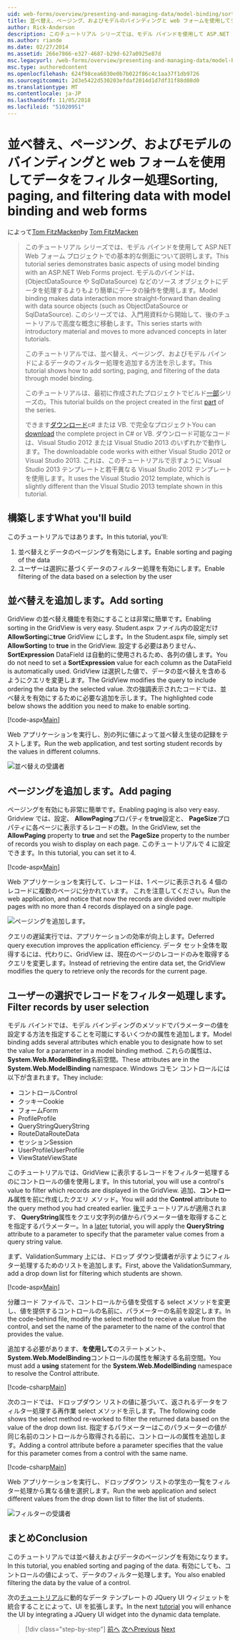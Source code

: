 ```yaml
---
uid: web-forms/overview/presenting-and-managing-data/model-binding/sorting-paging-and-filtering-data
title: 並べ替え、ページング、およびモデルのバインディングと web フォームを使用してデータをフィルター処理 |Microsoft Docs
author: Rick-Anderson
description: このチュートリアル シリーズでは、モデル バインドを使用して ASP.NET Web フォーム プロジェクトでの基本的な側面について説明します。 モデル バインドは、データの操作詳細直線にしています.
ms.author: riande
ms.date: 02/27/2014
ms.assetid: 266e7866-e327-4687-b29d-627a0925e87d
msc.legacyurl: /web-forms/overview/presenting-and-managing-data/model-binding/sorting-paging-and-filtering-data
msc.type: authoredcontent
ms.openlocfilehash: 624f98cea6030e0b7b022f86c4c1aa37f1db9726
ms.sourcegitcommit: 2d3e5422d530203efdaf2014d1d7df31f88d08d0
ms.translationtype: MT
ms.contentlocale: ja-JP
ms.lasthandoff: 11/05/2018
ms.locfileid: "51020951"
---
```

<a name="sorting-paging-and-filtering-data-with-model-binding-and-web-forms"></a><span data-ttu-id="62468-104">並べ替え、ページング、およびモデルのバインディングと web フォームを使用してデータをフィルター処理</span><span class="sxs-lookup"><span data-stu-id="62468-104">Sorting, paging, and filtering data with model binding and web forms</span></span>
====================
<span data-ttu-id="62468-105">によって[Tom FitzMacken](https://github.com/tfitzmac)</span><span class="sxs-lookup"><span data-stu-id="62468-105">by [Tom FitzMacken](https://github.com/tfitzmac)</span></span>

> <span data-ttu-id="62468-106">このチュートリアル シリーズでは、モデル バインドを使用して ASP.NET Web フォーム プロジェクトでの基本的な側面について説明します。</span><span class="sxs-lookup"><span data-stu-id="62468-106">This tutorial series demonstrates basic aspects of using model binding with an ASP.NET Web Forms project.</span></span> <span data-ttu-id="62468-107">モデルのバインドは、(ObjectDataSource や SqlDataSource) などのソース オブジェクトにデータを処理するよりもより簡単にデータの操作を使用します。</span><span class="sxs-lookup"><span data-stu-id="62468-107">Model binding makes data interaction more straight-forward than dealing with data source objects (such as ObjectDataSource or SqlDataSource).</span></span> <span data-ttu-id="62468-108">このシリーズでは、入門用資料から開始して、後のチュートリアルで高度な概念に移動します。</span><span class="sxs-lookup"><span data-stu-id="62468-108">This series starts with introductory material and moves to more advanced concepts in later tutorials.</span></span>
> 
> <span data-ttu-id="62468-109">このチュートリアルでは、並べ替え、ページング、およびモデル バインドによるデータのフィルター処理を追加する方法を示します。</span><span class="sxs-lookup"><span data-stu-id="62468-109">This tutorial shows how to add sorting, paging, and filtering of the data through model binding.</span></span>
> 
> <span data-ttu-id="62468-110">このチュートリアルは、最初に作成されたプロジェクトでビルド[一部](retrieving-data.md)シリーズの。</span><span class="sxs-lookup"><span data-stu-id="62468-110">This tutorial builds on the project created in the first [part](retrieving-data.md) of the series.</span></span>
> 
> <span data-ttu-id="62468-111">できます[ダウンロード](https://go.microsoft.com/fwlink/?LinkId=286116)c# または VB. で完全なプロジェクト</span><span class="sxs-lookup"><span data-stu-id="62468-111">You can [download](https://go.microsoft.com/fwlink/?LinkId=286116) the complete project in C# or VB.</span></span> <span data-ttu-id="62468-112">ダウンロード可能なコードは、Visual Studio 2012 または Visual Studio 2013 のいずれかで動作します。</span><span class="sxs-lookup"><span data-stu-id="62468-112">The downloadable code works with either Visual Studio 2012 or Visual Studio 2013.</span></span> <span data-ttu-id="62468-113">これは、このチュートリアルで示すように Visual Studio 2013 テンプレートと若干異なる Visual Studio 2012 テンプレートを使用します。</span><span class="sxs-lookup"><span data-stu-id="62468-113">It uses the Visual Studio 2012 template, which is slightly different than the Visual Studio 2013 template shown in this tutorial.</span></span>


## <a name="what-youll-build"></a><span data-ttu-id="62468-114">構築します</span><span class="sxs-lookup"><span data-stu-id="62468-114">What you'll build</span></span>

<span data-ttu-id="62468-115">このチュートリアルではあります。</span><span class="sxs-lookup"><span data-stu-id="62468-115">In this tutorial, you'll:</span></span>

1. <span data-ttu-id="62468-116">並べ替えとデータのページングを有効にします。</span><span class="sxs-lookup"><span data-stu-id="62468-116">Enable sorting and paging of the data</span></span>
2. <span data-ttu-id="62468-117">ユーザーは選択に基づくデータのフィルター処理を有効にします。</span><span class="sxs-lookup"><span data-stu-id="62468-117">Enable filtering of the data based on a selection by the user</span></span>

## <a name="add-sorting"></a><span data-ttu-id="62468-118">並べ替えを追加します。</span><span class="sxs-lookup"><span data-stu-id="62468-118">Add sorting</span></span>

<span data-ttu-id="62468-119">GridView の並べ替え機能を有効にすることは非常に簡単です。</span><span class="sxs-lookup"><span data-stu-id="62468-119">Enabling sorting in the GridView is very easy.</span></span> <span data-ttu-id="62468-120">Student.aspx ファイル内の設定だけ**AllowSorting**に**true** GridView にします。</span><span class="sxs-lookup"><span data-stu-id="62468-120">In the Student.aspx file, simply set **AllowSorting** to **true** in the GridView.</span></span> <span data-ttu-id="62468-121">設定する必要はありません、 **SortExpression** DataField は自動的に使用されるため、各列の値します。</span><span class="sxs-lookup"><span data-stu-id="62468-121">You do not need to set a **SortExpression** value for each column as the DataField is automatically used.</span></span> <span data-ttu-id="62468-122">GridView は選択した値で、データの並べ替えを含めるようにクエリを変更します。</span><span class="sxs-lookup"><span data-stu-id="62468-122">The GridView modifies the query to include ordering the data by the selected value.</span></span> <span data-ttu-id="62468-123">次の強調表示されたコードでは、並べ替えを有効にするために必要な追加を示します。</span><span class="sxs-lookup"><span data-stu-id="62468-123">The highlighted code below shows the addition you need to make to enable sorting.</span></span>

[!code-aspx[Main](sorting-paging-and-filtering-data/samples/sample1.aspx?highlight=5)]

<span data-ttu-id="62468-124">Web アプリケーションを実行し、別の列に値によって並べ替え生徒の記録をテストします。</span><span class="sxs-lookup"><span data-stu-id="62468-124">Run the web application, and test sorting student records by the values in different columns.</span></span>

![並べ替えの受講者](sorting-paging-and-filtering-data/_static/image2.png)

## <a name="add-paging"></a><span data-ttu-id="62468-126">ページングを追加します。</span><span class="sxs-lookup"><span data-stu-id="62468-126">Add paging</span></span>

<span data-ttu-id="62468-127">ページングを有効にも非常に簡単です。</span><span class="sxs-lookup"><span data-stu-id="62468-127">Enabling paging is also very easy.</span></span> <span data-ttu-id="62468-128">Gridview では、設定、 **AllowPaging**プロパティを**true**設定と、 **PageSize**プロパティに各ページに表示するレコードの数。</span><span class="sxs-lookup"><span data-stu-id="62468-128">In the GridView, set the **AllowPaging** property to **true** and set the **PageSize** property to the number of records you wish to display on each page.</span></span> <span data-ttu-id="62468-129">このチュートリアルで 4 に設定できます。</span><span class="sxs-lookup"><span data-stu-id="62468-129">In this tutorial, you can set it to 4.</span></span>

[!code-aspx[Main](sorting-paging-and-filtering-data/samples/sample2.aspx?highlight=5)]

<span data-ttu-id="62468-130">Web アプリケーションを実行して、レコードは、1 ページに表示される 4 個のレコードに複数のページに分かれています。 これを注意してください。</span><span class="sxs-lookup"><span data-stu-id="62468-130">Run the web application, and notice that now the records are divided over multiple pages with no more than 4 records displayed on a single page.</span></span>

![ページングを追加します。](sorting-paging-and-filtering-data/_static/image4.png)

<span data-ttu-id="62468-132">クエリの遅延実行では、アプリケーションの効率が向上します。</span><span class="sxs-lookup"><span data-stu-id="62468-132">Deferred query execution improves the application efficiency.</span></span> <span data-ttu-id="62468-133">データ セット全体を取得するには、代わりに、GridView は、現在のページのレコードのみを取得するクエリを変更します。</span><span class="sxs-lookup"><span data-stu-id="62468-133">Instead of retrieving the entire data set, the GridView modifies the query to retrieve only the records for the current page.</span></span>

## <a name="filter-records-by-user-selection"></a><span data-ttu-id="62468-134">ユーザーの選択でレコードをフィルター処理します。</span><span class="sxs-lookup"><span data-stu-id="62468-134">Filter records by user selection</span></span>

<span data-ttu-id="62468-135">モデル バインドでは、モデル バインディングのメソッドでパラメーターの値を設定する方法を指定することを可能にするいくつかの属性を追加します。</span><span class="sxs-lookup"><span data-stu-id="62468-135">Model binding adds several attributes which enable you to designate how to set the value for a parameter in a model binding method.</span></span> <span data-ttu-id="62468-136">これらの属性は、 **System.Web.ModelBinding**名前空間。</span><span class="sxs-lookup"><span data-stu-id="62468-136">These attributes are in the **System.Web.ModelBinding** namespace.</span></span> <span data-ttu-id="62468-137">Windows コモン コントロールには以下が含まれます。</span><span class="sxs-lookup"><span data-stu-id="62468-137">They include:</span></span>

- <span data-ttu-id="62468-138">コントロール</span><span class="sxs-lookup"><span data-stu-id="62468-138">Control</span></span>
- <span data-ttu-id="62468-139">クッキー</span><span class="sxs-lookup"><span data-stu-id="62468-139">Cookie</span></span>
- <span data-ttu-id="62468-140">フォーム</span><span class="sxs-lookup"><span data-stu-id="62468-140">Form</span></span>
- <span data-ttu-id="62468-141">Profile</span><span class="sxs-lookup"><span data-stu-id="62468-141">Profile</span></span>
- <span data-ttu-id="62468-142">QueryString</span><span class="sxs-lookup"><span data-stu-id="62468-142">QueryString</span></span>
- <span data-ttu-id="62468-143">RouteData</span><span class="sxs-lookup"><span data-stu-id="62468-143">RouteData</span></span>
- <span data-ttu-id="62468-144">セッション</span><span class="sxs-lookup"><span data-stu-id="62468-144">Session</span></span>
- <span data-ttu-id="62468-145">UserProfile</span><span class="sxs-lookup"><span data-stu-id="62468-145">UserProfile</span></span>
- <span data-ttu-id="62468-146">ViewState</span><span class="sxs-lookup"><span data-stu-id="62468-146">ViewState</span></span>

<span data-ttu-id="62468-147">このチュートリアルでは、GridView に表示するレコードをフィルター処理するのにコントロールの値を使用します。</span><span class="sxs-lookup"><span data-stu-id="62468-147">In this tutorial, you will use a control's value to filter which records are displayed in the GridView.</span></span> <span data-ttu-id="62468-148">追加、**コントロール**属性を前に作成したクエリ メソッド。</span><span class="sxs-lookup"><span data-stu-id="62468-148">You will add the **Control** attribute to the query method you had created earlier.</span></span> <span data-ttu-id="62468-149">[後で](using-query-string-values-to-retrieve-data.md)チュートリアルが適用されます、 **QueryString**属性をクエリ文字列の値からパラメーター値を取得することを指定するパラメーター。</span><span class="sxs-lookup"><span data-stu-id="62468-149">In a [later](using-query-string-values-to-retrieve-data.md) tutorial, you will apply the **QueryString** attribute to a parameter to specify that the parameter value comes from a query string value.</span></span>

<span data-ttu-id="62468-150">まず、ValidationSummary 上には、ドロップ ダウン受講者が示すようにフィルター処理するためのリストを追加します。</span><span class="sxs-lookup"><span data-stu-id="62468-150">First, above the ValidationSummary, add a drop down list for filtering which students are shown.</span></span>

[!code-aspx[Main](sorting-paging-and-filtering-data/samples/sample3.aspx?highlight=3-11)]

<span data-ttu-id="62468-151">分離コード ファイルで、コントロールから値を受信する select メソッドを変更し、値を提供するコントロールの名前に、パラメーターの名前を設定します。</span><span class="sxs-lookup"><span data-stu-id="62468-151">In the code-behind file, modify the select method to receive a value from the control, and set the name of the parameter to the name of the control that provides the value.</span></span>

<span data-ttu-id="62468-152">追加する必要があります、**を使用して**のステートメント、 **System.Web.ModelBinding**コントロールの属性を解決する名前空間。</span><span class="sxs-lookup"><span data-stu-id="62468-152">You must add a **using** statement for the **System.Web.ModelBinding** namespace to resolve the Control attribute.</span></span>

[!code-csharp[Main](sorting-paging-and-filtering-data/samples/sample4.cs)]

<span data-ttu-id="62468-153">次のコードでは、ドロップダウン リストの値に基づいて、返されるデータをフィルター処理する再作業 select メソッドを示します。</span><span class="sxs-lookup"><span data-stu-id="62468-153">The following code shows the select method re-worked to filter the returned data based on the value of the drop down list.</span></span> <span data-ttu-id="62468-154">指定するパラメーターはこのパラメーターの値が同じ名前のコントロールから取得される前に、コントロールの属性を追加します。</span><span class="sxs-lookup"><span data-stu-id="62468-154">Adding a control attribute before a parameter specifies that the value for this parameter comes from a control with the same name.</span></span>

[!code-csharp[Main](sorting-paging-and-filtering-data/samples/sample5.cs)]

<span data-ttu-id="62468-155">Web アプリケーションを実行し、ドロップダウン リストの学生の一覧をフィルター処理から異なる値を選択します。</span><span class="sxs-lookup"><span data-stu-id="62468-155">Run the web application and select different values from the drop down list to filter the list of students.</span></span>

![フィルターの受講者](sorting-paging-and-filtering-data/_static/image6.png)

## <a name="conclusion"></a><span data-ttu-id="62468-157">まとめ</span><span class="sxs-lookup"><span data-stu-id="62468-157">Conclusion</span></span>

<span data-ttu-id="62468-158">このチュートリアルでは並べ替えおよびデータのページングを有効になります。</span><span class="sxs-lookup"><span data-stu-id="62468-158">In this tutorial, you enabled sorting and paging of the data.</span></span> <span data-ttu-id="62468-159">有効にしても、コントロールの値によって、データのフィルター処理します。</span><span class="sxs-lookup"><span data-stu-id="62468-159">You also enabled filtering the data by the value of a control.</span></span>

<span data-ttu-id="62468-160">次の[チュートリアル](integrating-jquery-ui.md)に動的なデータ テンプレートの JQuery UI ウィジェットを統合することによって、UI を拡張します。</span><span class="sxs-lookup"><span data-stu-id="62468-160">In the next [tutorial](integrating-jquery-ui.md) you will enhance the UI by integrating a JQuery UI widget into the dynamic data template.</span></span>

> [!div class="step-by-step"]
> <span data-ttu-id="62468-161">[前へ](updating-deleting-and-creating-data.md)
> [次へ](integrating-jquery-ui.md)</span><span class="sxs-lookup"><span data-stu-id="62468-161">[Previous](updating-deleting-and-creating-data.md)
[Next](integrating-jquery-ui.md)</span></span>
